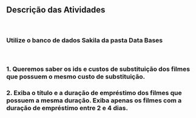 ## Descrição das Atividades
<br>

### Utilize o banco de dados Sakila da pasta Data Bases
<br>

### 1. Queremos saber os ids e custos de substituição dos filmes que possuem o mesmo custo de substituição.
### 2. Exiba o título e a duração de empréstimo dos filmes que possuem a mesma duração. Exiba apenas os filmes com a duração de empréstimo entre 2 e 4 dias.